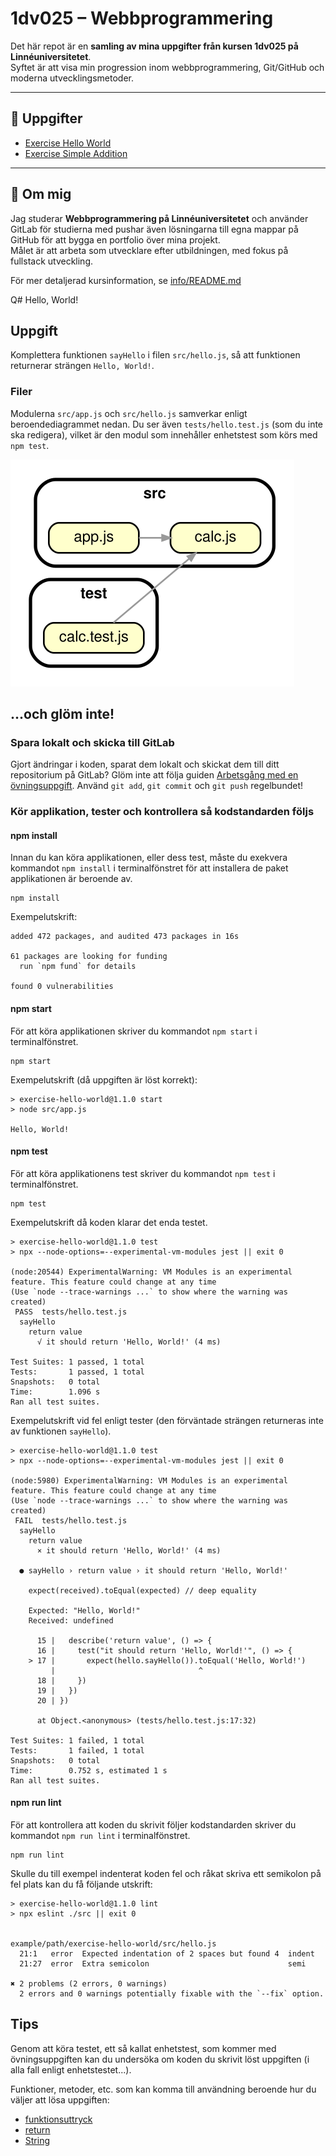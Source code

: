 
# 1dv025 – Webbprogrammering

Det här repot är en **samling av mina uppgifter från kursen 1dv025 på Linnéuniversitetet**.  
Syftet är att visa min progression inom webbprogrammering, Git/GitHub och moderna utvecklingsmetoder.

---

## 📝 Uppgifter
- [Exercise Hello World](https://github.com/FelixJrB/1dv025/tree/exercise-hello-world)
- [Exercise Simple Addition](https://github.com/FelixJrB/1dv025/tree/exercise-simple-addition)


---

## 🚀 Om mig
Jag studerar **Webbprogrammering på Linnéuniversitetet** och använder GitLab för studierna med pushar även lösningarna till egna mappar på GitHub för att bygga en portfolio över mina projekt.  
Målet är att arbeta som utvecklare efter utbildningen, med fokus på fullstack utveckling.

För mer detaljerad kursinformation, se [info/README.md](./info/README.md)

Q# Hello, World!

## Uppgift

Komplettera funktionen `sayHello` i filen `src/hello.js`, så att funktionen returnerar strängen `Hello, World!`.

### Filer

Modulerna `src/app.js` och `src/hello.js` samverkar enligt beroendediagrammet nedan. Du ser även `tests/hello.test.js` (som du inte ska redigera), vilket är den modul som innehåller enhetstest som körs med `npm test`.

![Beroendediagram](/.readme/dependency-graph.svg)

## ...och glöm inte!

### Spara lokalt och skicka till GitLab

Gjort ändringar i koden, sparat dem lokalt och skickat dem till ditt repositorium på GitLab? Glöm inte att följa guiden [Arbetsgång med en övningsuppgift](#/). Använd `git add`, `git commit` och `git push` regelbundet!

### Kör applikation, tester och kontrollera så kodstandarden följs

#### npm install

Innan du kan köra applikationen, eller dess test, måste du exekvera kommandot `npm install` i terminalfönstret för att installera de paket applikationen är beroende av.

```shell
npm install
```

Exempelutskrift:

```shell
added 472 packages, and audited 473 packages in 16s

61 packages are looking for funding
  run `npm fund` for details

found 0 vulnerabilities
```

#### npm start

För att köra applikationen skriver du kommandot `npm start` i terminalfönstret.

```shell
npm start
```

Exempelutskrift (då uppgiften är löst korrekt):

```shell
> exercise-hello-world@1.1.0 start
> node src/app.js

Hello, World!
```

#### npm test

För att köra applikationens test skriver du kommandot `npm test` i terminalfönstret.

```shell
npm test
```

Exempelutskrift då koden klarar det enda testet.

```node
> exercise-hello-world@1.1.0 test
> npx --node-options=--experimental-vm-modules jest || exit 0

(node:20544) ExperimentalWarning: VM Modules is an experimental feature. This feature could change at any time
(Use `node --trace-warnings ...` to show where the warning was created)
 PASS  tests/hello.test.js
  sayHello
    return value
      √ it should return 'Hello, World!' (4 ms)

Test Suites: 1 passed, 1 total
Tests:       1 passed, 1 total
Snapshots:   0 total
Time:        1.096 s
Ran all test suites.
```

Exempelutskrift vid fel enligt tester (den förväntade strängen returneras inte av funktionen `sayHello`).

```node
> exercise-hello-world@1.1.0 test
> npx --node-options=--experimental-vm-modules jest || exit 0

(node:5980) ExperimentalWarning: VM Modules is an experimental feature. This feature could change at any time
(Use `node --trace-warnings ...` to show where the warning was created)
 FAIL  tests/hello.test.js
  sayHello
    return value
      × it should return 'Hello, World!' (4 ms)

  ● sayHello › return value › it should return 'Hello, World!'

    expect(received).toEqual(expected) // deep equality

    Expected: "Hello, World!"
    Received: undefined

      15 |   describe('return value', () => {
      16 |     test("it should return 'Hello, World!'", () => {
    > 17 |       expect(hello.sayHello()).toEqual('Hello, World!')
         |                                ^
      18 |     })
      19 |   })
      20 | })

      at Object.<anonymous> (tests/hello.test.js:17:32)

Test Suites: 1 failed, 1 total
Tests:       1 failed, 1 total
Snapshots:   0 total
Time:        0.752 s, estimated 1 s
Ran all test suites.
```

#### npm run lint

För att kontrollera att koden du skrivit följer kodstandarden skriver du kommandot `npm run lint` i terminalfönstret.

```shell
npm run lint
```

Skulle du till exempel indenterat koden fel och råkat skriva ett semikolon på fel plats kan du få följande utskrift:

```shell
> exercise-hello-world@1.1.0 lint
> npx eslint ./src || exit 0


example/path/exercise-hello-world/src/hello.js
  21:1   error  Expected indentation of 2 spaces but found 4  indent
  21:27  error  Extra semicolon                               semi

✖ 2 problems (2 errors, 0 warnings)
  2 errors and 0 warnings potentially fixable with the `--fix` option.
```

## Tips

Genom att köra testet, ett så kallat enhetstest, som kommer med övningsuppgiften kan du undersöka om koden du skrivit löst uppgiften (i alla fall enligt enhetstestet...).

Funktioner, metoder, etc. som kan komma till användning beroende hur du väljer att lösa uppgiften:

- [funktionsuttryck](https://developer.mozilla.org/en-US/docs/Web/JavaScript/Reference/Operators/function)
- [return](https://developer.mozilla.org/en-US/docs/Web/JavaScript/Reference/Statements/return)
- [String](https://developer.mozilla.org/en-US/docs/Web/JavaScript/Reference/Global_Objects/String)
